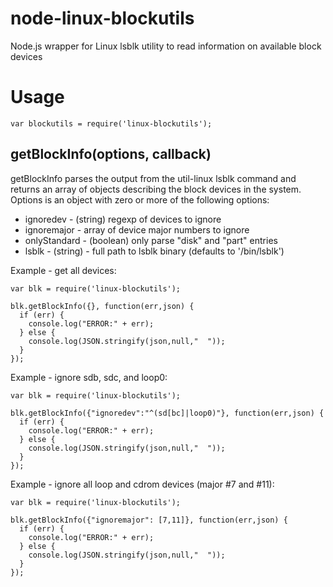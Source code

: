 node-linux-blockutils
=====================

Node.js wrapper for Linux lsblk utility to read information on available block devices

Usage
=====

    var blockutils = require('linux-blockutils');

getBlockInfo(options, callback)
-------------------------------

getBlockInfo parses the output from the util-linux lsblk command and 
returns an array of objects describing the block devices in the system.
Options is an object with zero or more of the following options:

  * ignoredev - (string) regexp of devices to ignore
  * ignoremajor - array of device major numbers to ignore
  * onlyStandard - (boolean) only parse "disk" and "part" entries
  * lsblk - (string) - full path to lsblk binary (defaults to '/bin/lsblk')

Example - get all devices:

    var blk = require('linux-blockutils');

    blk.getBlockInfo({}, function(err,json) {
      if (err) {
        console.log("ERROR:" + err);
      } else {
        console.log(JSON.stringify(json,null,"  "));
      }
    });

Example - ignore sdb, sdc, and loop0:

    var blk = require('linux-blockutils');

    blk.getBlockInfo({"ignoredev":"^(sd[bc]|loop0)"}, function(err,json) {
      if (err) {
        console.log("ERROR:" + err);
      } else {
        console.log(JSON.stringify(json,null,"  "));
      }
    });

Example - ignore all loop and cdrom devices (major #7 and #11):

    var blk = require('linux-blockutils');

    blk.getBlockInfo({"ignoremajor": [7,11]}, function(err,json) {
      if (err) {
        console.log("ERROR:" + err);
      } else {
        console.log(JSON.stringify(json,null,"  "));
      }
    });

